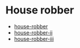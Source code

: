 # House robber

- [house-robber](https://leetcode.com/problems/house-robber/)
- [house-robber-ii](https://leetcode.com/problems/house-robber-ii/)
- [house-robber-iii](https://leetcode.com/problems/house-robber-iii/)
